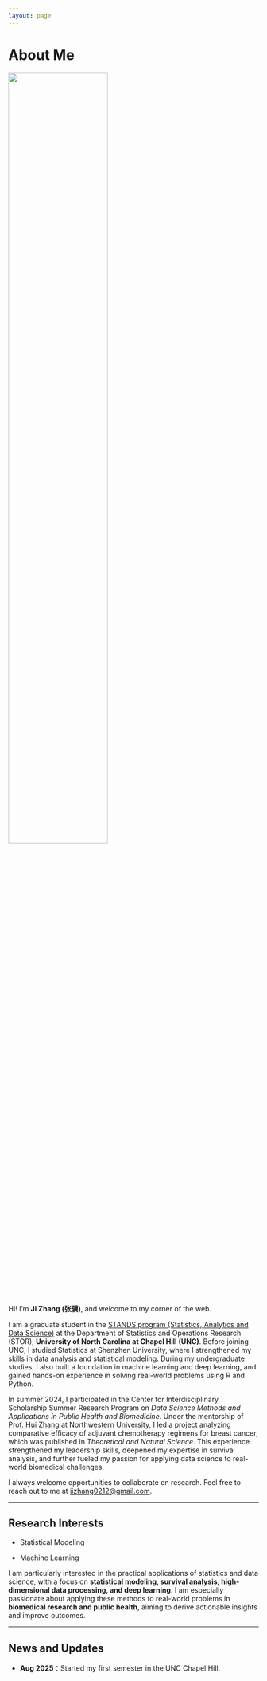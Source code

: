 ```yaml
---
layout: page
---
```


# About Me

<img src="https://jizhang0212.github.io/jizhang.JPG" width="63%" class="floatpic">

Hi! I’m **Ji Zhang (张骥)**, and welcome to my corner of the web.

I am a graduate student in the [STANDS program (Statistics, Analytics and Data Science)](https://stor.unc.edu/ms/program/) at the Department of Statistics and Operations Research (STOR), **University of North Carolina at Chapel Hill (UNC)**. Before joining UNC, I studied Statistics at Shenzhen University, where I strengthened my skills in data analysis and statistical modeling. During my undergraduate studies, I also built a foundation in machine learning and deep learning, and gained hands-on experience in solving real-world problems using R and Python.

In summer 2024, I participated in the Center for Interdisciplinary Scholarship Summer Research Program on *Data Science Methods and Applications in Public Health and Biomedicine*. Under the mentorship of [Prof. Hui Zhang](https://www.feinberg.northwestern.edu/faculty-profiles/az/profile.html?xid=45854) at Northwestern University, I led a project analyzing comparative efficacy of adjuvant chemotherapy regimens for breast cancer, which was published in *Theoretical and Natural Science*. This experience strengthened my leadership skills, deepened my expertise in survival analysis, and further fueled my passion for applying data science to real-world biomedical challenges.

I always welcome opportunities to collaborate on research. Feel free to reach out to me at jizhang0212@gmail.com.

---

## Research Interests

- Statistical Modeling

- Machine Learning

  

 I am particularly interested in the practical applications of statistics and data science, with a focus on **statistical modeling, survival analysis, high-dimensional data processing, and deep learning**. I am especially passionate about applying these methods to real-world problems in **biomedical research and public health**, aiming to derive actionable insights and improve outcomes.

---

## News and Updates

- **Aug 2025**：Started my first semester in the UNC Chapel Hill.

<br>
